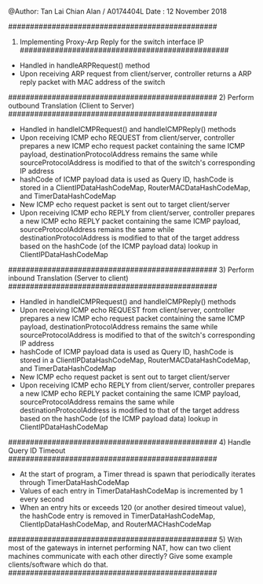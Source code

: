 @Author: Tan Lai Chian Alan / A0174404L
Date : 12 November 2018


################################################
1) Implementing Proxy-Arp Reply for the switch interface IP
################################################
- Handled in handleARPRequest() method
- Upon receiving ARP request from client/server, controller returns a ARP reply packet with MAC address of the switch

################################################
2) Perform outbound Translation (Client to Server)
################################################
- Handled in handleICMPRequest() and handleICMPReply() methods
- Upon receiving ICMP echo REQUEST from client/server, controller prepares a new ICMP echo request packet containing the same ICMP payload, destinationProtocolAddress remains the same while sourceProtocolAddress is modified to that of the switch's corresponding IP address
- hashCode of ICMP payload data is used as Query ID, hashCode is stored in a ClientIPDataHashCodeMap, RouterMACDataHashCodeMap, and TimerDataHashCodeMap
- New ICMP echo request packet is sent out to target client/server
- Upon receiving ICMP echo REPLY from client/server, controller prepares a new ICMP echo REPLY packet containing the same ICMP payload, sourceProtocolAddress remains the same while destinationProtocolAddress is modified to that of the target address based on the hashCode (of the ICMP payload data) lookup in ClientIPDataHashCodeMap

################################################
3) Perform inbound Translation (Server to client)
################################################
- Handled in handleICMPRequest() and handleICMPReply() methods
- Upon receiving ICMP echo REQUEST from client/server, controller prepares a new ICMP echo request packet containing the same ICMP payload, destinationProtocolAddress remains the same while sourceProtocolAddress is modified to that of the switch's corresponding IP address
- hashCode of ICMP payload data is used as Query ID, hashCode is stored in a ClientIPDataHashCodeMap, RouterMACDataHashCodeMap, and TimerDataHashCodeMap
- New ICMP echo request packet is sent out to target client/server
- Upon receiving ICMP echo REPLY from client/server, controller prepares a new ICMP echo REPLY packet containing the same ICMP payload, sourceProtocolAddress remains the same while destinationProtocolAddress is modified to that of the target address based on the hashCode (of the ICMP payload data) lookup in ClientIPDataHashCodeMap

################################################
4) Handle Query ID Timeout
################################################
- At the start of program, a Timer thread is spawn that periodically iterates through TimerDataHashCodeMap
- Values of each entry in TimerDataHashCodeMap is incremented by 1 every second
- When an entry hits or exceeds 120 (or another desired timeout value), the hashCode entry is removed in TimerDataHashCodeMap, ClientIpDataHashCodeMap, and RouterMACHashCodeMap

################################################
5) With most of the gateways in internet performing NAT, how can two client machines communicate with each other directly?
Give some example clients/software which do that.
################################################
